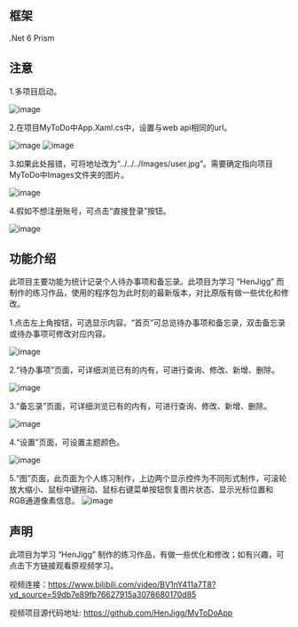 
## 框架
.Net 6
Prism
  
## 注意

 
  1.多项目启动。
  
  ![image](https://user-images.githubusercontent.com/77535233/185774260-15439b14-c075-45d7-a35f-87a0ccbfe70b.png)



  2.在项目MyToDo中App.Xaml.cs中，设置与web api相同的url。
  
  ![image](https://user-images.githubusercontent.com/77535233/185774247-a8ad4d38-6513-440b-9b37-efc083a8c573.png)
  ![image](https://user-images.githubusercontent.com/77535233/185774287-d5e45192-403a-45e8-94ed-f62a9cec90ec.png)

  3.如果此处报错，可将地址改为“../../../Images/user.jpg”。需要确定指向项目MyToDo中Images文件夹的图片。
  
  ![image](https://user-images.githubusercontent.com/77535233/185774500-54f95580-863c-4e68-88ae-a2bd992144d7.png)
  
  4.假如不想注册账号，可点击“直接登录”按钮。
  
  ![image](https://user-images.githubusercontent.com/77535233/185774550-7a72909a-cc94-4761-8312-6804cc9c3111.png)

## 功能介绍
  此项目主要功能为统计记录个人待办事项和备忘录。此项目为学习 “HenJigg” 而制作的练习作品，使用的程序包为此时刻的最新版本，对比原版有做一些优化和修改。
  
  1.点击左上角按钮，可选显示内容。“首页”可总览待办事项和备忘录，双击备忘录或待办事项可修改对应内容。
  
  ![image](https://user-images.githubusercontent.com/77535233/185802280-ea0c459c-2b0c-4f61-ac9f-b1c89fff978f.png)
  
  2.“待办事项”页面，可详细浏览已有的内有，可进行查询、修改、新增、删除。
  
  ![image](https://user-images.githubusercontent.com/77535233/185802658-e5a9e044-a200-4127-bec9-f1ddfe13ea84.png)

  3.“备忘录”页面，可详细浏览已有的内有，可进行查询、修改、新增、删除。

  ![image](https://user-images.githubusercontent.com/77535233/185802777-00d17df3-03a2-473e-8755-98808ebc473b.png)

  4.“设置”页面，可设置主题颜色。
  
  ![image](https://user-images.githubusercontent.com/77535233/185802786-406d5924-79f3-4804-ba1d-42daf577a4b3.png)

  5.“图”页面，此页面为个人练习制作，上边两个显示控件为不同形式制作，可滚轮放大缩小、鼠标中键拖动、鼠标右键菜单按钮恢复图片状态、显示光标位置和RGB通道像素信息。
  ![image](https://user-images.githubusercontent.com/77535233/185802820-13129c2a-3652-4a8b-9777-016b2ee989bb.png)

  
## 声明
  此项目为学习 “HenJigg” 制作的练习作品，有做一些优化和修改；如有兴趣，可点击下方链接观看原视频学习。
  
  视频连接：https://www.bilibili.com/video/BV1nY411a7T8?vd_source=59db7e89fb76627915a3078680170d85
  
  视频项目源代码地址: https://github.com/HenJigg/MyToDoApp

